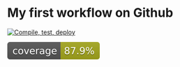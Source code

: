 # My first workflow on Github
<!-- taken from github itself by going into action > 3 dots on the top right -->
[![Compile, test, deploy](https://github.com/cccheeminnn/vttppafday22-giphy/actions/workflows/main.yaml/badge.svg)](https://github.com/cccheeminnn/vttppafday22-giphy/actions/workflows/main.yaml)

![Coverage](.github/badges/jacoco.svg)